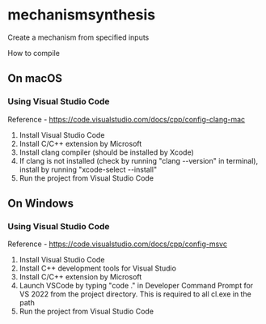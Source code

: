# mechanismsynthesis
Create a mechanism from specified inputs

How to compile
## On macOS
### Using Visual Studio Code
Reference - https://code.visualstudio.com/docs/cpp/config-clang-mac
1. Install Visual Studio Code
2. Install C/C++ extension by Microsoft
4. Install clang compiler (should be installed by Xcode)
5. If clang is not installed (check by running "clang --version" in terminal), install by running "xcode-select --install"
6. Run the project from Visual Studio Code

## On Windows
### Using Visual Studio Code
Reference - https://code.visualstudio.com/docs/cpp/config-msvc
1. Install Visual Studio Code
2. Install C++ development tools for Visual Studio
3. Install C/C++ extension by Microsoft
5. Launch VSCode by typing "code ." in Developer Command Prompt for VS 2022 from the project directory. This is required to all cl.exe in the path
6. Run the project from Visual Studio Code
